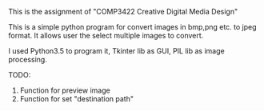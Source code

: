 This is the assignment of "COMP3422 Creative Digital Media Design"

This is a simple python program for convert images in bmp,png etc. to jpeg
format. It allows user the select multiple images to convert.

I used Python3.5 to program it, Tkinter lib as GUI, PIL lib as image
processing.


TODO: 
1. Function for preview image
2. Function for set "destination path"
